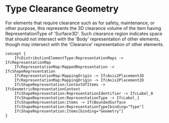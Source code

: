 Type Clearance Geometry
=======================

For elements that require clearance such as for safety, maintenance, or other purpose, this represents the 3D clearance volume of the item having RepresentationType of 'Surface3D'. Such clearance region indicates space that should not intersect with the 'Body' representation of other elements, though may intersect with the 'Clearance' representation of other elements.

```
concept {
    IfcDistributionElementType:RepresentationMaps -> IfcRepresentationMap
    IfcRepresentationMap:MappedRepresentation -> IfcShapeRepresentation
    IfcRepresentationMap:MappingOrigin -> IfcAxis2Placement3D
    IfcRepresentationMap:MappingOrigin -> IfcAxis2Placement2D
    IfcShapeRepresentation:ContextOfItems -> IfcGeometricRepresentationContext
    IfcShapeRepresentation:RepresentationIdentifier -> IfcLabel_0
    IfcShapeRepresentation:RepresentationType -> IfcLabel_1
    IfcShapeRepresentation:Items -> IfcBoundedSurface
    IfcShapeRepresentation:RepresentationType[binding="Type"]
    IfcShapeRepresentation:Items[binding="Geometry"]
}
```
